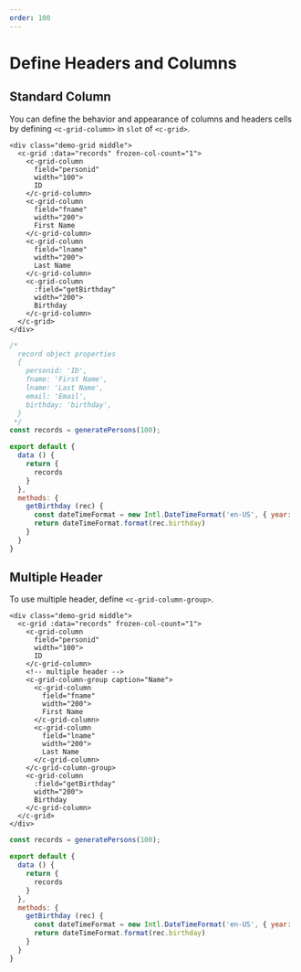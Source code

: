 ```yaml
---
order: 100
---
```


# Define Headers and Columns

## Standard Column

You can define the behavior and appearance of columns and headers cells by defining `<c-grid-column>` in `slot` of `<c-grid>`.

<code-preview>

```vue
<div class="demo-grid middle">
  <c-grid :data="records" frozen-col-count="1">
    <c-grid-column
      field="personid"
      width="100">
      ID
    </c-grid-column>
    <c-grid-column
      field="fname"
      width="200">
      First Name
    </c-grid-column>
    <c-grid-column
      field="lname"
      width="200">
      Last Name
    </c-grid-column>
    <c-grid-column
      :field="getBirthday"
      width="200">
      Birthday
    </c-grid-column>
  </c-grid>
</div>
```

```js
/*
  record object properties
  {
    personid: 'ID',
    fname: 'First Name',
    lname: 'Last Name',
    email: 'Email',
    birthday: 'birthday',
  }
 */
const records = generatePersons(100);

export default {
  data () {
    return {
      records
    }
  },
  methods: {
    getBirthday (rec) {
      const dateTimeFormat = new Intl.DateTimeFormat('en-US', { year: 'numeric', month: 'numeric', day: 'numeric'})
      return dateTimeFormat.format(rec.birthday)
    }
  }
}
```

</code-preview>

## Multiple Header

To use multiple header, define `<c-grid-column-group>`.

<code-preview>

```vue
<div class="demo-grid middle">
  <c-grid :data="records" frozen-col-count="1">
    <c-grid-column
      field="personid"
      width="100">
      ID
    </c-grid-column>
    <!-- multiple header -->
    <c-grid-column-group caption="Name">
      <c-grid-column
        field="fname"
        width="200">
        First Name
      </c-grid-column>
      <c-grid-column
        field="lname"
        width="200">
        Last Name
      </c-grid-column>
    </c-grid-column-group>
    <c-grid-column
      :field="getBirthday"
      width="200">
      Birthday
    </c-grid-column>
  </c-grid>
</div>
```

```js
const records = generatePersons(100);

export default {
  data () {
    return {
      records
    }
  },
  methods: {
    getBirthday (rec) {
      const dateTimeFormat = new Intl.DateTimeFormat('en-US', { year: 'numeric', month: 'numeric', day: 'numeric'})
      return dateTimeFormat.format(rec.birthday)
    }
  }
}
```

</code-preview>
